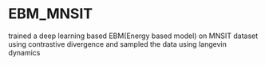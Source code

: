 # EBM_MNSIT
trained a deep learning based EBM(Energy based model) on MNSIT  dataset using contrastive divergence and sampled the data using langevin dynamics
